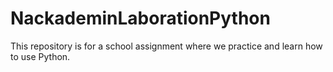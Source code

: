 # NackademinLaborationPython
This repository is for a school assignment where we practice and learn how to use Python.

